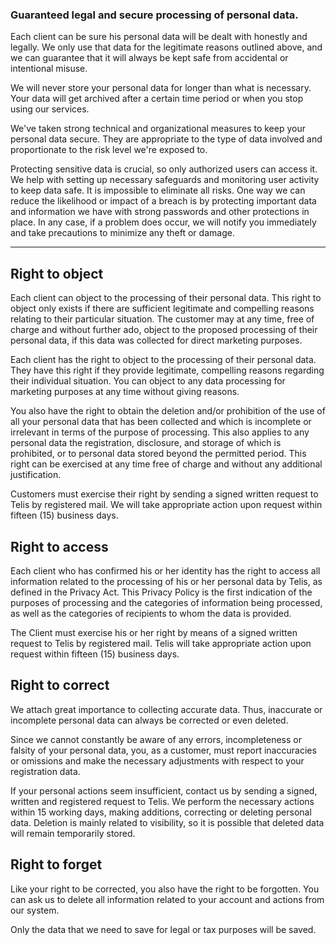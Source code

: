 ### Guaranteed legal and secure processing of personal data.

Each client can be sure his personal data will be dealt with honestly and legally. We only use that data for the legitimate reasons outlined above, and we can guarantee that it will always be kept safe from accidental or intentional misuse.

We will never store your personal data for longer than what is necessary. Your data will get archived after a certain time period or when you stop using our services.

We've taken strong technical and organizational measures to keep your personal data secure. They are appropriate to the type of data involved and proportionate to the risk level we're exposed to.

Protecting sensitive data is crucial, so only authorized users can access it. We help with setting up necessary safeguards and monitoring user activity to keep data safe. It is impossible to eliminate all risks. One way we can reduce the likelihood or impact of a breach is by protecting important data and information we have with strong passwords and other protections in place. In any case, if a problem does occur, we will notify you immediately and take precautions to minimize any theft or damage.
<hr class="w-3/4" />

## Right to object
Each client can object to the processing of their personal data. This right to object only exists if there are sufficient legitimate and compelling reasons relating to their particular situation. The customer may at any time, free of charge and without further ado, object to the proposed processing of their personal data, if this data was collected for direct marketing purposes.

Each client has the right to object to the processing of their personal data. They have this right if they provide legitimate, compelling reasons regarding their individual situation. You can object to any data processing for marketing purposes at any time without giving reasons.

You also have the right to obtain the deletion and/or prohibition of the use of all your personal data that has been collected and which is incomplete or irrelevant in terms of the purpose of processing. This also applies to any personal data the registration, disclosure, and storage of which is prohibited, or to personal data stored beyond the permitted period. This right can be exercised at any time free of charge and without any additional justification.

Customers must exercise their right by sending a signed written request to Telis by registered mail. We will take appropriate action upon request within fifteen (15) business days.

## Right to access
Each client who has confirmed his or her identity has the right to access all information related to the processing of his or her personal data by Telis, as defined in the Privacy Act. This Privacy Policy is the first indication of the purposes of processing and the categories of information being processed, as well as the categories of recipients to whom the data is provided.

The Client must exercise his or her right by means of a signed written request to Telis by registered mail. Telis will take appropriate action upon request within fifteen (15) business days.

## Right to correct
We attach great importance to collecting accurate data. Thus, inaccurate or incomplete personal data can always be corrected or even deleted.

Since we cannot constantly be aware of any errors, incompleteness or falsity of your personal data, you, as a customer, must report inaccuracies or omissions and make the necessary adjustments with respect to your registration data.

If your personal actions seem insufficient, contact us by sending a signed, written and registered request to Telis. We perform the necessary actions within 15 working days, making additions, correcting or deleting personal data. Deletion is mainly related to visibility, so it is possible that deleted data will remain temporarily stored.

## Right to forget
Like your right to be corrected, you also have the right to be forgotten. You can ask us to delete all information related to your account and actions from our system.

Only the data that we need to save for legal or tax purposes will be saved.
